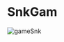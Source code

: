 # SnkGam

![gameSnk](https://user-images.githubusercontent.com/52566465/118055421-bf3c6180-b390-11eb-9e9f-310435dc5f71.png)
